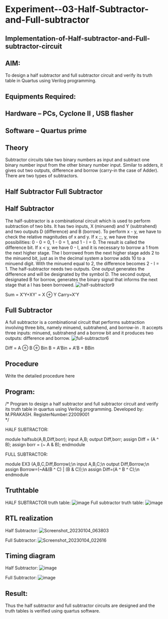 # Experiment--03-Half-Subtractor-and-Full-subtractor
## Implementation-of-Half-subtractor-and-Full-subtractor-circuit
## AIM:
To design a half subtractor and full subtractor circuit and verify its truth table in Quartus using Verilog programming.

## Equipments Required:
## Hardware – PCs, Cyclone II , USB flasher
## Software – Quartus prime
## Theory
Subtractor circuits take two binary numbers as input and subtract one binary number input from the other binary number input. Similar to adders, it gives out two outputs, difference and borrow (carry-in the case of Adder). There are two types of subtractors.

## Half Subtractor Full Subtractor
## Half Subtractor
The half-subtractor is a combinational circuit which is used to perform subtraction of two bits. It has two inputs, X (minuend) and Y (subtrahend) and two outputs D (difference) and B (borrow). To perform x - y, we have to check the relative magnitudes of x and y. If x ;;, y, we have three possibilities: 0 - 0 = 0, 1 - 0 = 1, and 1 - I = 0. The result is called the difference bit. If x < y, we have 0 - I, and it is necessary to borrow a 1 from the next higher stage. The I borrowed from the next higher stage adds 2 to the minuend bit, just as in the decimal system a borrow adds 10 to a minuend digit. With the minuend equal to 2, the difference becomes 2 - I = 1. The half-subtractor needs two outputs. One output generates the difference and will be designated by the symbol D. The second output, designated B for borrow, generates the binary signal that informs the next stage that a I has been borrowed.
![half-subtractor9](https://user-images.githubusercontent.com/36288975/166112538-58c3bc7c-ee5d-4e6a-ac8d-8e8328efe27a.png)


Sum = X'Y+XY' = X ⊕ Y
Carry=X'Y

## Full Subtractor
A full subtractor is a combinational circuit that performs subtraction involving three bits, namely minuend, subtrahend, and borrow-in . It accepts three inputs: minuend, subtrahend and a borrow bit and it produces two outputs: difference and borrow. 
![full-subtractor6](https://user-images.githubusercontent.com/36288975/166112541-24c68359-3de8-4674-ae22-8272ffc385ed.png)


Diff = A ⊕ B ⊕ Bin B = A'Bin + A'B + BBin

## Procedure



Write the detailed procedure here 


## Program:
/*
Program to design a half subtractor and full subtractor circuit and verify its truth table in quartus using Verilog programming.
Developed by: M.PRAKASH.
RegisterNumber:22009001  
*/


HALF SUBTRACTOR:

module halfsub(A,B,Diff,borr);
input A,B;
output Diff,borr;
assign Diff = (A ^ B);
assign borr = (~ A & B);
endmodule


FULL SUBTRACTOR:

module EX3 (A,B,C,Diff,Borrow);\n
input A,B,C;\n
output Diff,Borrow;\n
assign Borrow=(~A&(B ^ C) | (B & C));\n
assign Diff=(A ^ B ^ C);\n
endmodule

## Truthtable
HALF SUBTRACTOR truth table:
![image](https://user-images.githubusercontent.com/118350045/210563714-2902033f-f97e-4aab-8a35-30c3aace70b1.png)
Full subtractor truth table:
![image](https://user-images.githubusercontent.com/118350045/210565499-25f725bd-595f-40cf-be2f-e8a1001efee5.png)



##  RTL realization

Half Subtractor:
![Screenshot_20230104_063803](https://user-images.githubusercontent.com/118350045/210565968-4b996478-ce1a-4007-a348-a3967eabc7c1.png)

Full Subtractor:
![Screenshot_20230104_022616](https://user-images.githubusercontent.com/118350045/210566231-bb830fe7-5be1-40fb-8b0e-8fc224c80770.png)



## Timing diagram 
Half Subtractor:
![image](https://user-images.githubusercontent.com/118350045/210566492-93785771-38fe-4e3a-a012-b9dba5277fa7.png)

Full Subtractor:
![image](https://user-images.githubusercontent.com/118350045/210566903-89c55bd5-b357-47b7-ad2f-3d0408418a26.png)


## Result:
Thus the half subtractor and full subtractor circuits are designed and the truth tables is verified using quartus software.
